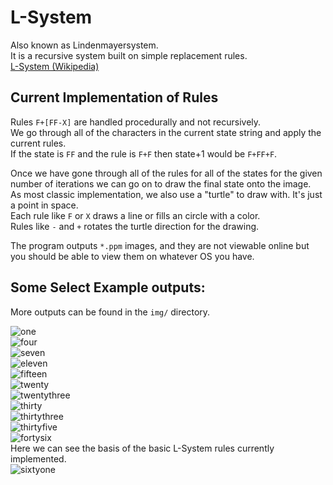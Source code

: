 # L-System
Also known as Lindenmayersystem.  
It is a recursive system built on simple replacement rules.  
[L-System (Wikipedia)](https://en.wikipedia.org/wiki/L-system)  

## Current Implementation of Rules
Rules `F+[FF-X]` are handled procedurally and not recursively.  
We go through all of the characters in the current state string and apply the current rules.  
If the state is `FF` and the rule is `F+F` then state+1 would be `F+FF+F`.  
  
Once we have gone through all of the rules for all of the states for the given number of iterations we can go on to draw the final state onto the image.  
As most classic implementation, we also use a "turtle" to draw with. It's just a point in space.  
Each rule like `F` or `X` draws a line or fills an circle with a color.  
Rules like `-` and `+` rotates the turtle direction for the drawing.  

The program outputs `*.ppm` images, and they are not viewable online but you should be able to view them on whatever OS you have.

## Some Select Example outputs:
More outputs can be found in the `img/` directory.  

![one](https://github.com/Rackhamn/L-System-One/blob/main/img/lsys_img_1.png)  
![four](https://github.com/Rackhamn/L-System-One/blob/main/img/lsys_img_4.png)  
![seven](https://github.com/Rackhamn/L-System-One/blob/main/img/lsys_img_7.png)  
![eleven](https://github.com/Rackhamn/L-System-One/blob/main/img/lsys_img_11.png)  
![fifteen](https://github.com/Rackhamn/L-System-One/blob/main/img/lsys_img_15.png)  
![twenty](https://github.com/Rackhamn/L-System-One/blob/main/img/lsys_img_20.png)  
![twentythree](https://github.com/Rackhamn/L-System-One/blob/main/img/lsys_img_23.png)  
![thirty](https://github.com/Rackhamn/L-System-One/blob/main/img/lsys_img_30.png)  
![thirtythree](https://github.com/Rackhamn/L-System-One/blob/main/img/lsys_img_33.png)  
![thirtyfive](https://github.com/Rackhamn/L-System-One/blob/main/img/lsys_img_35.png)  
![fortysix](https://github.com/Rackhamn/L-System-One/blob/main/img/lsys_img_46.png)  
Here we can see the basis of the basic L-System rules currently implemented.  
![sixtyone](https://github.com/Rackhamn/L-System-One/blob/main/img/lsys_img_61.png)  
